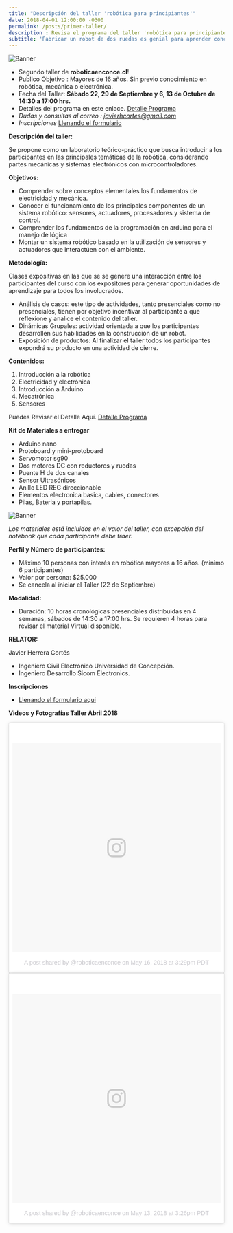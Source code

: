 ```yaml
---
title: "Descripción del taller 'robótica para principiantes'"
date: 2018-04-01 12:00:00 -0300
permalink: /posts/primer-taller/
description : Revisa el programa del taller 'robótica para principiantes'
subtitle: 'Fabricar un robot de dos ruedas es genial para aprender conceptos de la mecánica, electrónica e ingeniería. Ven a aprender sobre los temas fundamentales de la robótica en un taller diseñado para los que están partiendo en el tema'
---
```

![Banner](/../assets/images/afiche-sept.jpg)

 - Segundo taller de **roboticaenconce.cl**!
 - Publico Objetivo : Mayores de 16 años. Sin previo conocimiento en robótica, mecánica o electrónica.
 - Fecha del Taller: **Sábado 22, 29 de Septiembre y 6, 13 de Octubre de 14:30 a 17:00 hrs.**
 - Detalles del programa en este enlace. [Detalle Programa](https://drive.google.com/open?id=1QjUBRvkqLj0KAeZHgJb_rZNR0UsHNwhg)
 - *Dudas y consultas al correo : javierhcortes@gmail.com*
 - *Inscripciones* [Llenando el formulario](https://goo.gl/forms/IWULctLKGhiQKZoE2)
 
**Descripción del taller:**

Se propone como un laboratorio teórico-práctico que busca introducir a los participantes en las principales temáticas de la robótica, considerando partes mecánicas y sistemas electrónicos con microcontroladores.

**Objetivos:**

- Comprender sobre conceptos elementales los fundamentos de electricidad y mecánica.
- Conocer el funcionamiento de los principales componentes de un sistema robótico: sensores, actuadores, procesadores y sistema de control.
- Comprender los fundamentos de la programación en arduino para el manejo de lógica
- Montar un sistema robótico basado en la utilización de sensores y actuadores que interactúen con el ambiente.

**Metodología:**

Clases expositivas en las que se se genere una interacción entre los participantes del curso con los expositores para generar oportunidades de aprendizaje para todos los involucrados.

- Análisis de casos: este tipo de actividades, tanto presenciales como no presenciales, tienen por objetivo incentivar al participante a que reflexione y analice el contenido del taller.
- Dinámicas Grupales: actividad orientada a que los participantes desarrollen sus habilidades en la construcción de un robot.
- Exposición de productos: Al finalizar el taller todos los participantes expondrá su producto en una actividad de cierre.

**Contenidos:**

1. Introducción a la robótica
2. Electricidad y electrónica
3. Introducción a Arduino
4. Mecatrónica
5. Sensores

Puedes Revisar el Detalle Aquí. [Detalle Programa](https://drive.google.com/open?id=1QjUBRvkqLj0KAeZHgJb_rZNR0UsHNwhg)

**Kit de Materiales a entregar**

- Arduino nano
- Protoboard y mini-protoboard
- Servomotor sg90
- Dos motores DC con reductores y ruedas
- Puente H  de dos canales
- Sensor Ultrasónicos
- Anillo LED REG direccionable 
- Elementos electronica basica, cables, conectores
- Pilas, Bateria y portapilas.

![Banner](/../assets/images/kit-ligth.jpg)

*Los materiales está incluidos en el valor del taller, con excepción del notebook que cada participante debe traer.*

**Perfil y Número de participantes:**

- Máximo 10 personas con interés en robótica mayores a 16 años. (mínimo 6 participantes)
- Valor por persona: $25.000
- Se cancela al iniciar el Taller (22 de Septiembre)

**Modalidad:**

- Duración: 10 horas cronológicas presenciales distribuidas en 4 semanas, sábados de 14:30 a 17:00 hrs. Se requieren 4 horas para revisar el material Virtual disponible.

**RELATOR:**

Javier Herrera Cortés

- Ingeniero Civil Electrónico Universidad de Concepción.
- Ingeniero Desarrollo Sicom Electronics.

**Inscripciones**

- [Llenando el formulario aqui](https://goo.gl/forms/IWULctLKGhiQKZoE2)

**Videos y Fotografías Taller Abril 2018**

<blockquote class="instagram-media" data-instgrm-permalink="https://www.instagram.com/p/Bi2unjfnMqp/?utm_source=ig_embed" data-instgrm-version="9" style=" background:#FFF; border:0; border-radius:3px; box-shadow:0 0 1px 0 rgba(0,0,0,0.5),0 1px 10px 0 rgba(0,0,0,0.15); margin: 1px; max-width:540px; min-width:326px; padding:0; width:99.375%; width:-webkit-calc(100% - 2px); width:calc(100% - 2px);"><div style="padding:8px;"> <div style=" background:#F8F8F8; line-height:0; margin-top:40px; padding:50% 0; text-align:center; width:100%;"> <div style=" background:url(data:image/png;base64,iVBORw0KGgoAAAANSUhEUgAAACwAAAAsCAMAAAApWqozAAAABGdBTUEAALGPC/xhBQAAAAFzUkdCAK7OHOkAAAAMUExURczMzPf399fX1+bm5mzY9AMAAADiSURBVDjLvZXbEsMgCES5/P8/t9FuRVCRmU73JWlzosgSIIZURCjo/ad+EQJJB4Hv8BFt+IDpQoCx1wjOSBFhh2XssxEIYn3ulI/6MNReE07UIWJEv8UEOWDS88LY97kqyTliJKKtuYBbruAyVh5wOHiXmpi5we58Ek028czwyuQdLKPG1Bkb4NnM+VeAnfHqn1k4+GPT6uGQcvu2h2OVuIf/gWUFyy8OWEpdyZSa3aVCqpVoVvzZZ2VTnn2wU8qzVjDDetO90GSy9mVLqtgYSy231MxrY6I2gGqjrTY0L8fxCxfCBbhWrsYYAAAAAElFTkSuQmCC); display:block; height:44px; margin:0 auto -44px; position:relative; top:-22px; width:44px;"></div></div><p style=" color:#c9c8cd; font-family:Arial,sans-serif; font-size:14px; line-height:17px; margin-bottom:0; margin-top:8px; overflow:hidden; padding:8px 0 7px; text-align:center; text-overflow:ellipsis; white-space:nowrap;"><a href="https://www.instagram.com/p/Bi2unjfnMqp/?utm_source=ig_embed" style=" color:#c9c8cd; font-family:Arial,sans-serif; font-size:14px; font-style:normal; font-weight:normal; line-height:17px; text-decoration:none;" target="_blank">A post shared by @roboticaenconce</a> on <time style=" font-family:Arial,sans-serif; font-size:14px; line-height:17px;" datetime="2018-05-16T22:29:59+00:00">May 16, 2018 at 3:29pm PDT</time></p></div></blockquote> <script async defer src="//www.instagram.com/embed.js"></script>

<blockquote class="instagram-media" data-instgrm-permalink="https://www.instagram.com/p/Biu_T7vASFb/?utm_source=ig_embed" data-instgrm-version="9" style=" background:#FFF; border:0; border-radius:3px; box-shadow:0 0 1px 0 rgba(0,0,0,0.5),0 1px 10px 0 rgba(0,0,0,0.15); margin: 1px; max-width:540px; min-width:326px; padding:0; width:99.375%; width:-webkit-calc(100% - 2px); width:calc(100% - 2px);"><div style="padding:8px;"> <div style=" background:#F8F8F8; line-height:0; margin-top:40px; padding:50.0% 0; text-align:center; width:100%;"> <div style=" background:url(data:image/png;base64,iVBORw0KGgoAAAANSUhEUgAAACwAAAAsCAMAAAApWqozAAAABGdBTUEAALGPC/xhBQAAAAFzUkdCAK7OHOkAAAAMUExURczMzPf399fX1+bm5mzY9AMAAADiSURBVDjLvZXbEsMgCES5/P8/t9FuRVCRmU73JWlzosgSIIZURCjo/ad+EQJJB4Hv8BFt+IDpQoCx1wjOSBFhh2XssxEIYn3ulI/6MNReE07UIWJEv8UEOWDS88LY97kqyTliJKKtuYBbruAyVh5wOHiXmpi5we58Ek028czwyuQdLKPG1Bkb4NnM+VeAnfHqn1k4+GPT6uGQcvu2h2OVuIf/gWUFyy8OWEpdyZSa3aVCqpVoVvzZZ2VTnn2wU8qzVjDDetO90GSy9mVLqtgYSy231MxrY6I2gGqjrTY0L8fxCxfCBbhWrsYYAAAAAElFTkSuQmCC); display:block; height:44px; margin:0 auto -44px; position:relative; top:-22px; width:44px;"></div></div><p style=" color:#c9c8cd; font-family:Arial,sans-serif; font-size:14px; line-height:17px; margin-bottom:0; margin-top:8px; overflow:hidden; padding:8px 0 7px; text-align:center; text-overflow:ellipsis; white-space:nowrap;"><a href="https://www.instagram.com/p/Biu_T7vASFb/?utm_source=ig_embed" style=" color:#c9c8cd; font-family:Arial,sans-serif; font-size:14px; font-style:normal; font-weight:normal; line-height:17px; text-decoration:none;" target="_blank">A post shared by @roboticaenconce</a> on <time style=" font-family:Arial,sans-serif; font-size:14px; line-height:17px;" datetime="2018-05-13T22:26:33+00:00">May 13, 2018 at 3:26pm PDT</time></p></div></blockquote> <script async defer rc="//www.instagram.com/embed.js"></script>